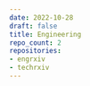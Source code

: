 ```yaml
---
date: 2022-10-28
draft: false
title: Engineering
repo_count: 2
repositories:
- engrxiv
- techrxiv
---
```



